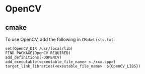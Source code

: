 # OpenCV
## cmake
To use OpenCV, add the following in `CMakeLists.txt`:
```
set(OpenCV_DIR /usr/local/lib)
FIND_PACKAGE(OpenCV REQUIRED)
add_definitions(-DOPENCV)
add_executable(<exeutable_file_name> <./xxx.cpp>)
target_link_libraries(<exeutable_file_name>  ${OpenCV_LIBS})
```

